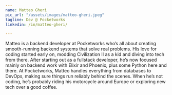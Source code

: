 ```yaml
---
name: Matteo Gheri
pic_url: "/assets/images/matteo-gheri.jpeg"
tagline: Dev @ Pocketworks
linkedin: /in/matteo-gheri/

---
```

Matteo is a backend developer at Pocketworks who’s all about creating smooth-running backend systems that solve real problems. His love for coding started early on, modding Civilization II as a kid and diving into tech from there. After starting out as a fullstack developer, he’s now focused mainly on backend work with Elixir and Phoenix, plus some Python here and there. At Pocketworks, Matteo handles everything from databases to DevOps, making sure things run reliably behind the scenes. When he’s not coding, he’s probably riding his motorcycle around Europe or exploring new tech over a good coffee.